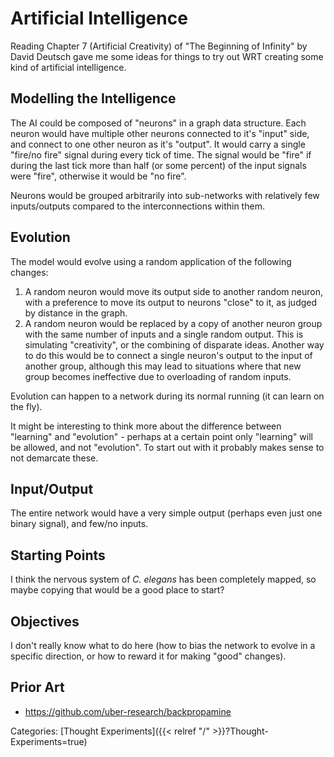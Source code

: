 # Artificial Intelligence

Reading Chapter 7 (Artificial Creativity) of "The Beginning of Infinity" by
David Deutsch gave me some ideas for things to try out WRT creating some kind
of artificial intelligence.

## Modelling the Intelligence

The AI could be composed of "neurons" in a graph data structure.  Each neuron
would have multiple other neurons connected to it's "input" side, and connect
to one other neuron as it's "output".  It would carry a single "fire/no fire"
signal during every tick of time.  The signal would be "fire" if during the
last tick more than half (or some percent) of the input signals were "fire",
otherwise it would be "no fire".

Neurons would be grouped arbitrarily into sub-networks with relatively few
inputs/outputs compared to the interconnections within them.

## Evolution

The model would evolve using a random application of the following changes:

1. A random neuron would move its output side to another random neuron, with a
   preference to move its output to neurons "close" to it, as judged by
   distance in the graph.
1. A random neuron would be replaced by a copy of another neuron group with the
   same number of inputs and a single random output.  This is simulating
   "creativity", or the combining of disparate ideas.  Another way to do this
   would be to connect a single neuron's output to the input of another group,
   although this may lead to situations where that new group becomes
   ineffective due to overloading of random inputs.

Evolution can happen to a network during its normal running (it can learn on
the fly).

It might be interesting to think more about the difference between "learning"
and "evolution" - perhaps at a certain point only "learning" will be allowed,
and not "evolution".  To start out with it probably makes sense to not
demarcate these.

## Input/Output

The entire network would have a very simple output (perhaps even just one
binary signal), and few/no inputs.

## Starting Points

I think the nervous system of _C. elegans_ has been completely mapped, so maybe
copying that would be a good place to start?

## Objectives

I don't really know what to do here (how to bias the network to evolve in a
specific direction, or how to reward it for making "good" changes).

## Prior Art

 - https://github.com/uber-research/backpropamine

Categories: [Thought Experiments]({{< relref "/" >}}?Thought-Experiments=true)